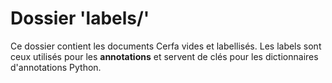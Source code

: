 # Dossier 'labels/'

Ce dossier contient les documents Cerfa vides et labellisés. Les labels sont
ceux utilisés pour les __annotations__ et servent de clés pour les dictionnaires
d'annotations Python.

